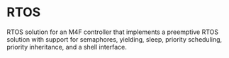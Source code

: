 # RTOS
RTOS solution for an M4F controller that implements a preemptive RTOS solution with support for semaphores, yielding, sleep, priority scheduling, priority inheritance, and a shell interface.
